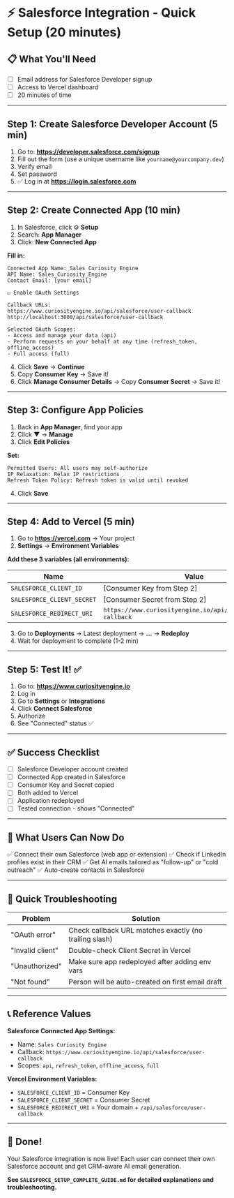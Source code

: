 # ⚡ Salesforce Integration - Quick Setup (20 minutes)

## 📋 What You'll Need

- [ ] Email address for Salesforce Developer signup
- [ ] Access to Vercel dashboard
- [ ] 20 minutes of time

---

## Step 1: Create Salesforce Developer Account (5 min)

1. Go to: **https://developer.salesforce.com/signup**
2. Fill out the form (use a unique username like `yourname@yourcompany.dev`)
3. Verify email
4. Set password
5. ✅ Log in at **https://login.salesforce.com**

---

## Step 2: Create Connected App (10 min)

1. In Salesforce, click ⚙️ **Setup**
2. Search: **App Manager**
3. Click: **New Connected App**

**Fill in:**
```
Connected App Name: Sales Curiosity Engine
API Name: Sales_Curiosity_Engine
Contact Email: [your email]

☑️ Enable OAuth Settings

Callback URLs:
https://www.curiosityengine.io/api/salesforce/user-callback
http://localhost:3000/api/salesforce/user-callback

Selected OAuth Scopes:
- Access and manage your data (api)
- Perform requests on your behalf at any time (refresh_token, offline_access)  
- Full access (full)
```

4. Click **Save** → **Continue**
5. Copy **Consumer Key** → Save it!
6. Click **Manage Consumer Details** → Copy **Consumer Secret** → Save it!

---

## Step 3: Configure App Policies

1. Back in **App Manager**, find your app
2. Click ▼ → **Manage**
3. Click **Edit Policies**

**Set:**
```
Permitted Users: All users may self-authorize
IP Relaxation: Relax IP restrictions
Refresh Token Policy: Refresh token is valid until revoked
```

4. Click **Save**

---

## Step 4: Add to Vercel (5 min)

1. Go to **https://vercel.com** → Your project
2. **Settings** → **Environment Variables**

**Add these 3 variables (all environments):**

| Name | Value |
|------|-------|
| `SALESFORCE_CLIENT_ID` | [Consumer Key from Step 2] |
| `SALESFORCE_CLIENT_SECRET` | [Consumer Secret from Step 2] |
| `SALESFORCE_REDIRECT_URI` | `https://www.curiosityengine.io/api/salesforce/user-callback` |

3. Go to **Deployments** → Latest deployment → **...** → **Redeploy**
4. Wait for deployment to complete (1-2 min)

---

## Step 5: Test It! ✅

1. Go to: **https://www.curiosityengine.io**
2. Log in
3. Go to **Settings** or **Integrations**
4. Click **Connect Salesforce**
5. Authorize
6. See "Connected" status ✅

---

## ✅ Success Checklist

- [ ] Salesforce Developer account created
- [ ] Connected App created in Salesforce
- [ ] Consumer Key and Secret copied
- [ ] Both added to Vercel
- [ ] Application redeployed
- [ ] Tested connection - shows "Connected"

---

## 🎯 What Users Can Now Do

✅ Connect their own Salesforce (web app or extension)
✅ Check if LinkedIn profiles exist in their CRM
✅ Get AI emails tailored as "follow-up" or "cold outreach"
✅ Auto-create contacts in Salesforce

---

## 🐛 Quick Troubleshooting

| Problem | Solution |
|---------|----------|
| "OAuth error" | Check callback URL matches exactly (no trailing slash) |
| "Invalid client" | Double-check Client Secret in Vercel |
| "Unauthorized" | Make sure app redeployed after adding env vars |
| "Not found" | Person will be auto-created on first email draft |

---

## 📞 Reference Values

**Salesforce Connected App Settings:**
- Name: `Sales Curiosity Engine`
- Callback: `https://www.curiosityengine.io/api/salesforce/user-callback`
- Scopes: `api`, `refresh_token`, `offline_access`, `full`

**Vercel Environment Variables:**
- `SALESFORCE_CLIENT_ID` = Consumer Key
- `SALESFORCE_CLIENT_SECRET` = Consumer Secret
- `SALESFORCE_REDIRECT_URI` = Your domain + `/api/salesforce/user-callback`

---

## 🚀 Done!

Your Salesforce integration is now live! Each user can connect their own Salesforce account and get CRM-aware AI email generation.

**See `SALESFORCE_SETUP_COMPLETE_GUIDE.md` for detailed explanations and troubleshooting.**

